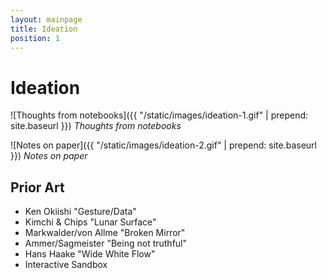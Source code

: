 ```yaml
---
layout: mainpage
title: Ideation
position: 1
---
```


# Ideation

![Thoughts from notebooks]({{ "/static/images/ideation-1.gif" | prepend: site.baseurl }})
*Thoughts from notebooks*

![Notes on paper]({{ "/static/images/ideation-2.gif" | prepend: site.baseurl }})
*Notes on paper*

## Prior Art

* Ken Okiishi "Gesture/Data"
* Kimchi & Chips "Lunar Surface"
* Markwalder/von Allme "Broken Mirror"
* Ammer/Sagmeister "Being not truthful"
* Hans Haake "Wide White Flow"
* Interactive Sandbox